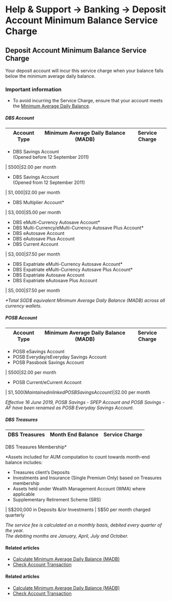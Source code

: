 # Help & Support -> Banking -> Deposit Account Minimum Balance Service Charge

## Deposit Account Minimum Balance Service Charge

Your deposit account will incur this service charge when your balance falls below the minimum average daily balance.

  


### Important information

  * To avoid incurring the Service Charge, ensure that your account meets the [Minimum Average Daily Balance](https://www.dbs.com.sg/personal/support/bank-deposit-accounts-calculate-madb.html).



#####  DBS Account

**Account Type** | **Minimum Average Daily Balance (MADB)** | **Service Charge**  
---|---|---  
  
  * DBS Savings Account  
(Opened before 12 September 2011)

| S$500 | S$2.00 per month  
  
  * DBS Savings Account  
(Opened from 12 September 2011)

| S$1,000 | S$2.00 per month  
  
  * DBS Multiplier Account*

| S$3,000 | S$5.00 per month  
  
  * DBS eMulti-Currency Autosave Account*
  * DBS Multi-Currency/eMulti-Currency Autosave Plus Account*
  * DBS eAutosave Account
  * DBS eAutosave Plus Account
  * DBS Current Account

| S$3,000 | S$7.50 per month  
  
  * DBS Expatriate eMulti-Currency Autosave Account*
  * DBS Expatriate eMulti-Currency Autosave Plus Account*
  * DBS Expatriate Autosave Account
  * DBS Expatriate eAutosave Plus Account

| S$5,000 | S$7.50 per month  
  
_*Total SGD$ equivalent Minimum Average Daily Balance (MADB) across all currency wallets._

#####  POSB Account

**Account Type** | **Minimum Average Daily Balance (MADB)** | **Service Charge**  
---|---|---  
  
  * POSB eSavings Account
  * POSB Everyday/eEveryday Savings Account
  * POSB Passbook Savings Account

| S$500 | S$2.00 per month  
  
  * POSB Current/eCurrent Account

| S$1,500  
(Maintained in linked POSB Savings Account) | S$2.00 per month  
  
_Effective 16 June 2019, POSB Savings - SPEP Account and POSB Savings - AF have been renamed as POSB Everyday Savings Account._

#####  DBS Treasures

**DBS Treasures** | **Month End Balance** | **Service Charge**  
---|---|---  
DBS Treasures Membership*  
  
*Assets included for AUM computation to count towards month-end balance includes: 

  * Treasures client’s Deposits
  * Investments and Insurance (Single Premium Only) based on Treasures membership
  * Assets held under Wealth Management Account (WMA) where applicable
  * Supplementary Retirement Scheme (SRS)

| S$200,000 in Deposits &/or Investments | S$50 per month charged quarterly  
  
_The service fee is calculated on a monthly basis, debited every quarter of the year.  
The debiting months are January, April, July and October._

#### Related articles

  * [Calculate Minimum Average Daily Balance (MADB)](https://www.dbs.com.sg/personal/support/bank-deposit-accounts-calculate-madb.html)
  * [Check Account Transaction](https://www.dbs.com.sg/personal/support/bank-deposit-accounts-account-transactions.html)



#### Related articles

  * [Calculate Minimum Average Daily Balance (MADB)](https://www.dbs.com.sg/personal/support/bank-deposit-accounts-calculate-madb.html)
  * [Check Account Transaction](https://www.dbs.com.sg/personal/support/bank-deposit-accounts-account-transactions.html)


